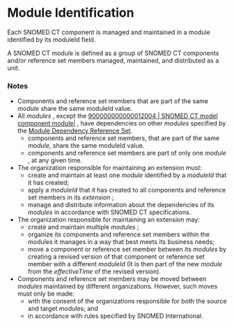 # Module Identification

Each SNOMED CT component is managed and maintained in a module identified by its moduleId field.

A SNOMED CT module is defined as a group of SNOMED CT components and/or reference set members managed, maintained, and distributed as a unit.

### Notes

* Components and reference set members that are part of the same _module_ share the same moduleId value.
* All _modules_ , except the [900000000000012004 | SNOMED CT model component module|](http://snomed.info/id/900000000000012004) , have dependencies on other _modules_ specified by the [Module Dependency Reference Set](../../reference-set-release-file-specification/5.2-reference-set-types/5.2.4-metadata-reference-sets/5.2.4.2-module-dependency-reference-set.md).
  * components and reference set members, that are part of the same _module,_ share the same moduleId value.
  * components and reference set members are part of only one _module_ , at any given time.
* The organization responsible for maintaining an extension must:
  * create and maintain at least one _module_ identified by a _moduleId_ that it has created;
  * apply a _moduleId_ that it has created to all components and reference set members in its _extension_ ;
  * manage and distribute information about the dependencies of its _modules_ in accordance with SNOMED CT specifications.
* The organization responsible for maintaining an extension may:
  * create and maintain multiple _modules_ ;
  * organize its components and reference set members within the modules it manages in a way that best meets its business needs;
  * move a component or reference set member between its _modules_ by creating a revised version of that component or reference set member with a different _moduleId_ (It is then part of the new _module_ from the _effectiveTime_ of the revised version).
* Components and reference set members may be moved between _modules_ maintained by different organizations. However, such moves must only be made:
  * with the consent of the organizations responsible for both the source and target modules; and
  * in accordance with rules specified by SNOMED International.
